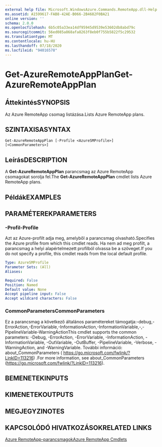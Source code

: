 ```yaml
---
external help file: Microsoft.WindowsAzure.Commands.RemoteApp.dll-Help.xml
ms.assetid: A1599617-FAB8-42AE-B066-2B4682F0BA21
online version: ''
schema: 2.0.0
ms.openlocfilehash: 6b5c05a33ea14df95945d9539e53602db8abd79c
ms.sourcegitcommit: 56ed085a868afa8263f8eb0f755b5822f5c29532
ms.translationtype: MT
ms.contentlocale: hu-HU
ms.lasthandoff: 07/18/2020
ms.locfileid: "94016578"
---
```

# <span data-ttu-id="f3da6-101">Get-AzureRemoteAppPlan</span><span class="sxs-lookup"><span data-stu-id="f3da6-101">Get-AzureRemoteAppPlan</span></span>

## <span data-ttu-id="f3da6-102">Áttekintés</span><span class="sxs-lookup"><span data-stu-id="f3da6-102">SYNOPSIS</span></span>
<span data-ttu-id="f3da6-103">Az Azure RemoteApp csomag listázása.</span><span class="sxs-lookup"><span data-stu-id="f3da6-103">Lists Azure RemoteApp plans.</span></span>

## <span data-ttu-id="f3da6-104">SZINTAXISA</span><span class="sxs-lookup"><span data-stu-id="f3da6-104">SYNTAX</span></span>

```
Get-AzureRemoteAppPlan [-Profile <AzureSMProfile>] [<CommonParameters>]
```

## <span data-ttu-id="f3da6-105">Leírás</span><span class="sxs-lookup"><span data-stu-id="f3da6-105">DESCRIPTION</span></span>
<span data-ttu-id="f3da6-106">A **Get-AzureRemoteAppPlan** parancsmag az Azure RemoteApp csomagokat sorolja fel.</span><span class="sxs-lookup"><span data-stu-id="f3da6-106">The **Get-AzureRemoteAppPlan** cmdlet lists Azure RemoteApp plans.</span></span>

## <span data-ttu-id="f3da6-107">Példák</span><span class="sxs-lookup"><span data-stu-id="f3da6-107">EXAMPLES</span></span>

## <span data-ttu-id="f3da6-108">PARAMÉTEREK</span><span class="sxs-lookup"><span data-stu-id="f3da6-108">PARAMETERS</span></span>

### <span data-ttu-id="f3da6-109">-Profil</span><span class="sxs-lookup"><span data-stu-id="f3da6-109">-Profile</span></span>
<span data-ttu-id="f3da6-110">Azt az Azure-profilt adja meg, amelyből a parancsmag olvasható.</span><span class="sxs-lookup"><span data-stu-id="f3da6-110">Specifies the Azure profile from which this cmdlet reads.</span></span>
<span data-ttu-id="f3da6-111">Ha nem ad meg profilt, a parancsmag a helyi alapértelmezett profilból olvassa be a szöveget.</span><span class="sxs-lookup"><span data-stu-id="f3da6-111">If you do not specify a profile, this cmdlet reads from the local default profile.</span></span>

```yaml
Type: AzureSMProfile
Parameter Sets: (All)
Aliases: 

Required: False
Position: Named
Default value: None
Accept pipeline input: False
Accept wildcard characters: False
```

### <span data-ttu-id="f3da6-112">CommonParameters</span><span class="sxs-lookup"><span data-stu-id="f3da6-112">CommonParameters</span></span>
<span data-ttu-id="f3da6-113">Ez a parancsmag a következő általános paramétereket támogatja:-debug,-ErrorAction,-ErrorVariable,-InformationAction,-InformationVariable,-,-PipelineVariable-WarningAction</span><span class="sxs-lookup"><span data-stu-id="f3da6-113">This cmdlet supports the common parameters: -Debug, -ErrorAction, -ErrorVariable, -InformationAction, -InformationVariable, -OutVariable, -OutBuffer, -PipelineVariable, -Verbose, -WarningAction, and -WarningVariable.</span></span> <span data-ttu-id="f3da6-114">További információ: about_CommonParameters ( https://go.microsoft.com/fwlink/?LinkID=113216) .</span><span class="sxs-lookup"><span data-stu-id="f3da6-114">For more information, see about_CommonParameters (https://go.microsoft.com/fwlink/?LinkID=113216).</span></span>

## <span data-ttu-id="f3da6-115">BEMENETEK</span><span class="sxs-lookup"><span data-stu-id="f3da6-115">INPUTS</span></span>

## <span data-ttu-id="f3da6-116">KIMENETEK</span><span class="sxs-lookup"><span data-stu-id="f3da6-116">OUTPUTS</span></span>

## <span data-ttu-id="f3da6-117">MEGJEGYZI</span><span class="sxs-lookup"><span data-stu-id="f3da6-117">NOTES</span></span>

## <span data-ttu-id="f3da6-118">KAPCSOLÓDÓ HIVATKOZÁSOK</span><span class="sxs-lookup"><span data-stu-id="f3da6-118">RELATED LINKS</span></span>

[<span data-ttu-id="f3da6-119">Azure RemoteApp-parancsmagok</span><span class="sxs-lookup"><span data-stu-id="f3da6-119">Azure RemoteApp Cmdlets</span></span>](./Azure.RemoteApp.md)



